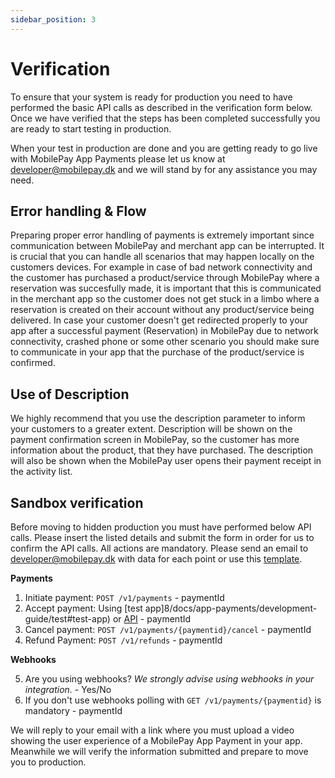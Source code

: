 ```yaml
---
sidebar_position: 3
---
```


# Verification

To ensure that your system is ready for production you need to have performed the basic API calls as described in the verification form below. Once we have verified that the steps has been completed successfully you are ready to start testing in production.

When your test in production are done and you are getting ready to go live with MobilePay App Payments please let us know at developer@mobilepay.dk and we will stand by for any assistance you may need.

## Error handling & Flow

Preparing proper error handling of payments is extremely important since communication between MobilePay and merchant app can be interrupted. It is crucial that you can handle all scenarios that may happen locally on the customers devices. For example in case of bad network connectivity and the customer has purchased a product/service through MobilePay where a reservation was succesfully made, it is important that this is communicated in the merchant app so the customer does not get stuck in a limbo where a reservation is created on their account without any product/service being delivered. In case your customer doesn't get redirected properly to your app after a successful payment (Reservation) in MobilePay due to network connectivity, crashed phone or some other scenario you should make sure to communicate in your app that the purchase of the product/service is confirmed.

## Use of Description

We highly recommend that you use the description parameter to inform your customers to a greater extent. Description will be shown on the payment confirmation screen in MobilePay, so the customer has more information about the product, that they have purchased. The description will also be shown when the MobilePay user opens their payment receipt in the activity list.

## Sandbox verification

Before moving to hidden production you must have performed below API calls. Please insert the listed details and submit the form in order for us to confirm the API calls. All actions are mandatory.  Please send an email to developer@mobilepay.dk with data for each point or use this [template](mailto:developer@mobilepay.dk?subject=Sandbox%20verification%20-%20Online&body=Hi%20MobilePay%2C%0D%0A%0D%0APayments%0D%0A1.%20Initiate%20payment%3A%20POST%20%2Fv1%2Fpayments%20-%20paymentId%0D%0A2.%20Accept%20payment%3A%20Using%20test%20app%20or%20API%20-%20paymentId%0D%0A2.%20Cancel%20payment%3A%20POST%20%2Fv1%2Fpayments%2F%7Bpaymentid%7D%2Fcancel%20-%20paymentId%0D%0A3.%20Refund%20Payment%3A%20POST%20%2Fv1%2Frefunds%20-%20paymentId%0D%0A%0D%0AWebhooks%0D%0A5.%20Are%20you%20using%20webhooks%3F%20*We%20strongly%20advise%20using%20webhooks%20in%20your%20integration.*%20-%20Yes%2FNo%0D%0A6.%20If%20you%20don't%20use%20webhooks%20polling%20with%20%60GET%20%2Fv1%2Fpayments%2F%7Bpaymentid%7D%60%20is%20mandatory%20-%20paymentId%0D%0A).

**Payments**

1. Initiate payment: `POST /v1/payments` - paymentId
2. Accept payment: Using [test app]8/docs/app-payments/development-guide/test#test-app) or [API](/docs/app-payments/development-guide/test#integration-tests) - paymentId
2. Cancel payment: `POST /v1/payments/{paymentid}/cancel` - paymentId
3. Refund Payment: `POST /v1/refunds` - paymentId

**Webhooks**

5. Are you using webhooks? *We strongly advise using webhooks in your integration.* - Yes/No
6. If you don't use webhooks polling with `GET /v1/payments/{paymentid}` is mandatory - paymentId

We will reply to your email with a link where you must upload a video showing the user experience of a MobilePay App Payment in your app. Meanwhile we will verify the information submitted and prepare to move you to production.
